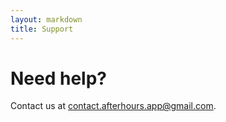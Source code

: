 ```yaml
---
layout: markdown
title: Support
---
```


# Need help?

Contact us at contact.afterhours.app@gmail.com.